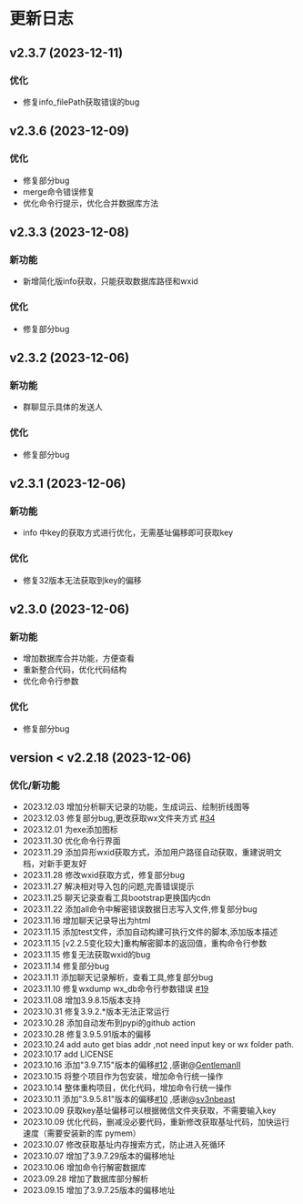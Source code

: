 # 更新日志

## v2.3.7 (2023-12-11)

### 优化

- 修复info_filePath获取错误的bug

## v2.3.6 (2023-12-09)

### 优化

- 修复部分bug
- merge命令错误修复
- 优化命令行提示，优化合并数据库方法

## v2.3.3 (2023-12-08)

### 新功能

- 新增简化版info获取，只能获取数据库路径和wxid

### 优化

- 修复部分bug

## v2.3.2 (2023-12-06)

### 新功能

- 群聊显示具体的发送人

### 优化

- 修复部分bug

## v2.3.1 (2023-12-06)

### 新功能

- info 中key的获取方式进行优化，无需基址偏移即可获取key

### 优化

- 修复32版本无法获取到key的偏移

## v2.3.0 (2023-12-06)

### 新功能

- 增加数据库合并功能，方便查看
- 重新整合代码，优化代码结构
- 优化命令行参数

### 优化

- 修复部分bug

## version < v2.2.18 (2023-12-06)

### 优化/新功能

* 2023.12.03 增加分析聊天记录的功能，生成词云、绘制折线图等
* 2023.12.03 修复部分bug,更改获取wx文件夹方式 [#34](https://github.com/xaoyaoo/PyWxDump/issues/34)
* 2023.12.01 为exe添加图标
* 2023.11.30 优化命令行界面
* 2023.11.29 添加异形wxid获取方式，添加用户路径自动获取，重建说明文档，对新手更友好
* 2023.11.28 修改wxid获取方式，修复部分bug
* 2023.11.27 解决相对导入包的问题,完善错误提示
* 2023.11.25 聊天记录查看工具bootstrap更换国内cdn
* 2023.11.22 添加all命令中解密错误数据日志写入文件,修复部分bug
* 2023.11.16 增加聊天记录导出为html
* 2023.11.15 添加test文件，添加自动构建可执行文件的脚本,添加版本描述
* 2023.11.15 [v2.2.5变化较大]重构解密脚本的返回值，重构命令行参数
* 2023.11.15 修复无法获取wxid的bug
* 2023.11.14 修复部分bug
* 2023.11.11 添加聊天记录解析，查看工具,修复部分bug
* 2023.11.10 修复wxdump wx_db命令行参数错误 [#19](https://github.com/xaoyaoo/PyWxDump/issues/19)
* 2023.11.08 增加3.9.8.15版本支持
* 2023.10.31 修复3.9.2.*版本无法正常运行
* 2023.10.28 添加自动发布到pypi的github action
* 2023.10.28 修复3.9.5.91版本的偏移
* 2023.10.24 add auto get bias addr ,not need input key or wx folder path.
* 2023.10.17 add LICENSE
* 2023.10.16 添加"3.9.7.15"版本的偏移[#12](https://github.com/xaoyaoo/PyWxDump/issues/12)
  ,感谢@[GentlemanII](https://github.com/GentlemanII)
* 2023.10.15 将整个项目作为包安装，增加命令行统一操作
* 2023.10.14 整体重构项目，优化代码，增加命令行统一操作
* 2023.10.11 添加"3.9.5.81"版本的偏移[#10](https://github.com/xaoyaoo/PyWxDump/issues/10)
  ,感谢@[sv3nbeast](https://github.com/sv3nbeast)
* 2023.10.09 获取key基址偏移可以根据微信文件夹获取，不需要输入key
* 2023.10.09 优化代码，删减没必要代码，重新修改获取基址代码，加快运行速度（需要安装新的库 pymem）
* 2023.10.07 修改获取基址内存搜索方式，防止进入死循环
* 2023.10.07 增加了3.9.7.29版本的偏移地址
* 2023.10.06 增加命令行解密数据库
* 2023.09.28 增加了数据库部分解析
* 2023.09.15 增加了3.9.7.25版本的偏移地址